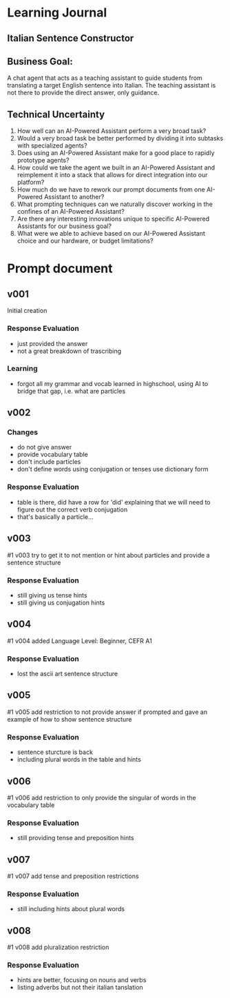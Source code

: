 # Learning Journal 
## Italian Sentence Constructor

## Business Goal: 
A chat agent that acts as a teaching assistant to guide students from translating a target English sentence into Italian. The teaching assistant is not there to provide the direct answer, only guidance.


## Technical Uncertainty
1. How well can an AI-Powered Assistant perform a very broad task?
2. Would a very broad task be better performed by dividing it into subtasks with specialized agents?
3. Does using an AI-Powered Assistant make for a good place to rapidly prototype agents?
4. How could we take the agent we built in an AI-Powered Assistant and reimplement it into a stack that allows for direct integration into our platform?	
5. How much do we have to rework our prompt documents from one AI-Powered Assistant to another?
6. What prompting techniques can we naturally discover working in the confines of an AI-Powered Assistant?
7. Are there any interesting innovations unique to specific AI-Powered Assistants for our business goal?
8. What were we able to achieve based on our AI-Powered Assistant choice and our hardware, or budget limitations?

# Prompt document
## v001
Initial creation
### Response Evaluation
- just provided the answer
- not a great breakdown of trascribing
### Learning
- forgot all my grammar and vocab learned in highschool, using AI to bridge that gap, i.e. what are particles
## v002
### Changes
- do not give answer
- provide vocabulary table
- don't include particles
- don't define words using conjugation or tenses use dictionary form
### Response Evaluation
- table is there, did have a row for 'did' explaining that we will need to figure out the correct verb conjugation
- that's basically a particle...

## v003
#1 v003 try to get it to not mention or hint about particles and provide a sentence structure
### Response Evaluation
- still giving us tense hints
- still giving us conjugation hints
## v004
#1 v004 added Language Level: Beginner, CEFR A1
### Response Evaluation
- lost the ascii art sentence structure
## v005
#1 v005 add restriction to not provide answer if prompted and gave an example of how to show sentence structure
### Response Evaluation
- sentence sturcture is back
- including plural words in the table and hints

## v006
#1 v006 add restriction to only provide the singular of words in the vocabulary table
### Response Evaluation
- still providing tense and preposition hints 

## v007
#1 v007 add tense and preposition restrictions
### Response Evaluation
- still including hints about plural words
## v008
#1 v008 add pluralization restriction
### Response Evaluation
- hints are better, focusing on nouns and verbs
- listing adverbs but not their italian tanslation